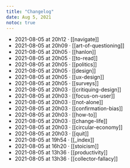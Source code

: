 ```yaml
---
title: "Changelog"
date: Aug 5, 2021
notoc: true
---
```


- 2021-08-05 at 20h12 · [[navigate]]
- 2021-08-05 at 20h09 · [[art-of-questioning]]
- 2021-08-05 at 20h05 · [[hanlon]]
- 2021-08-05 at 20h05 · [[to-read]]
- 2021-08-05 at 20h05 · [[politics]]
- 2021-08-05 at 20h05 · [[design]]
- 2021-08-05 at 20h05 · [[ux-design]]
- 2021-08-05 at 20h05 · [[surveys]]
- 2021-08-05 at 20h03 · [[critiquing-design]]
- 2021-08-05 at 20h03 · [[focus-on-user]]
- 2021-08-05 at 20h03 · [[not-alone]]
- 2021-08-05 at 20h03 · [[confirmation-bias]]
- 2021-08-05 at 20h03 · [[how-to]]
- 2021-08-05 at 20h03 · [[change-life]]
- 2021-08-05 at 20h03 · [[circular-economy]]
- 2021-08-05 at 20h03 · [[quit]]
- 2021-08-05 at 19h54 · [[_index]]
- 2021-08-05 at 16h20 · [[stoicism]]
- 2021-08-05 at 13h36 · [[productivity]]
- 2021-08-05 at 13h36 · [[collector-fallacy]]
